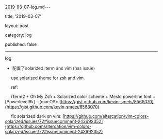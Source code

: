 2019-03-07-log.md---

title: '2019-03-07'

layout: post

category: log

published: false

---

log:

- 配置了solarized iterm and vim (has issue) 

     use solarized theme for zsh and vim.

     ref:

     iTerm2 + Oh My Zsh + Solarized color scheme + Meslo powerline font + [Powerlevel9k] - (macOS): [https://gist.github.com/kevin-smets/8568070](https://gist.github.com/kevin-smets/8568070)

     fix solarized dark on vim: [https://github.com/altercation/vim-colors-solarized/issues/72#issuecomment-243692352](https://github.com/altercation/vim-colors-solarized/issues/72#issuecomment-243692352)
